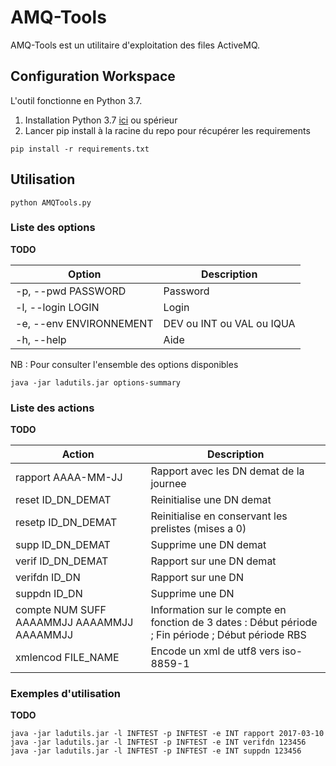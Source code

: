 # AMQ-Tools

AMQ-Tools est un utilitaire d'exploitation des files ActiveMQ.

## Configuration Workspace

L'outil fonctionne en Python 3.7.

1. Installation Python 3.7 [ici](https://www.python.org/downloads/release/python-374/) ou spérieur 
2. Lancer pip install à la racine du repo pour récupérer les requirements

```
pip install -r requirements.txt
```

## Utilisation

```
python AMQTools.py
```

### Liste des options

**TODO**

| Option                    | Description               |
|---------------------------|---------------------------|
| -p, --pwd PASSWORD        | Password                  |
| -l, --login LOGIN         | Login                     |
| -e, --env ENVIRONNEMENT   | DEV ou INT ou VAL ou IQUA |
| -h, --help                | Aide                      |

NB : Pour consulter l'ensemble des options disponibles 
```
java -jar ladutils.jar options-summary
```

### Liste des actions

**TODO**

| Action             | Description                                          |
|--------------------|------------------------------------------------------|
| rapport AAAA-MM-JJ | Rapport avec les DN demat de la journee              |
| reset ID_DN_DEMAT  | Reinitialise une DN demat                            |
| resetp ID_DN_DEMAT | Reinitialise en conservant les prelistes (mises a 0) |
| supp ID_DN_DEMAT   | Supprime une DN demat                                |
| verif ID_DN_DEMAT  | Rapport sur une DN demat                             |
| verifdn ID_DN      | Rapport sur une DN                                   |
| suppdn ID_DN       | Supprime une DN                                      |
| compte NUM SUFF AAAAMMJJ AAAAMMJJ AAAAMMJJ | Information sur le compte en fonction de 3 dates : Début période ; Fin période ; Début période RBS |
| xmlencod FILE_NAME | Encode un xml de utf8 vers iso-8859-1 |


### Exemples d'utilisation

**TODO**

```
java -jar ladutils.jar -l INFTEST -p INFTEST -e INT rapport 2017-03-10
java -jar ladutils.jar -l INFTEST -p INFTEST -e INT verifdn 123456
java -jar ladutils.jar -l INFTEST -p INFTEST -e INT suppdn 123456
```